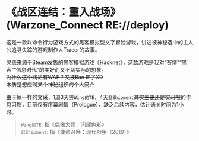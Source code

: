 # 《战区连结：重入战场》(Warzone_Connect RE://deploy)
这是一款以命令行为游戏方式的黑客模拟型文字冒险游戏，讲述被神秘选中的主人公追寻失踪的游戏制作人Tracer的故事。  


灵感来源于Steam发售的黑客模拟游戏《Hacknet》，这款游戏是我对“赛博”“黑客”“信息时代”的美好而又不切实际的想象。    
~~为什么这个网站有WAF？又被Ban IP了XD~~  
~~本质是想应聘某个神秘组织的个人简介~~  

由于屎一样的文采，1周3天搓`Wing的TE`，4天`逛Shipment`~~其实主要还是实习啦~~的作息习惯，目前仅有序幕剧情（Prologue），缺乏后续内容，估计通关时间为1小时。

> `Wing的TE`: 指《偶像大师：闪耀色彩》  
> `逛Shipment`: 指《使命召唤：现代战争（2019）》
